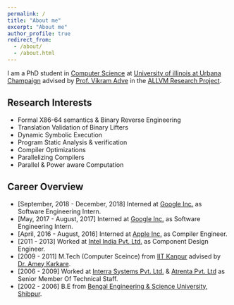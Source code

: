 ```yaml
---
permalink: /
title: "About me"
excerpt: "About me"
author_profile: true
redirect_from: 
  - /about/
  - /about.html
---
```


I am a PhD student in [Computer Science](http://cs.illinois.edu/) at [University of illinois at Urbana Champaign](http://illinois.edu/) advised by [Prof. Vikram Adve](http://vikram.cs.illinois.edu/) in the [ALLVM Research Project](https://publish.illinois.edu/allvm-project/).

Research Interests
------------------
 - Formal X86-64 semantics & Binary Reverse Engineering
 - Translation Validation of Binary Lifters
 - Dynamic Symbolic Execution
 - Program Static Analysis & verification
 - Compiler Optimizations
 - Parallelizing Compilers
 - Parallel & Power aware Computation


Career Overview
---------------
 - [September, 2018 - December, 2018] Interned at [Google Inc.](https://www.google.com/intl/en/about/) as Software Engineering Intern.
 - [May, 2017 - August, 2017] Interned at [Google Inc.](https://www.google.com/intl/en/about/) as Software Engineering Intern.
 - [April, 2016 - August, 2016] Interned at [Apple Inc.](http://www.apple.com) as Compiler Engineer.
 - [2011 - 2013] Worked at [Intel India Pvt. Ltd.](http://www.intel.com/content/www/us/en/jobs/locations/india/sites/india-development-center.html) as Component Design Engineer.
 - [2009 - 2011] M.Tech (Computer Sceince) from [IIT Kanpur](http://www.iitk.ac.in/) advised by [Dr. Amey Karkare](http://www.cse.iitk.ac.in/users/karkare).
 - [2006 - 2009] Worked at [Interra Systems Pvt. Ltd.](http://www.interrasystems.com/) & [Atrenta Pvt. Ltd](http://www.atrenta.com/) as Senior Member Of Technical Staff.
 - [2002 - 2006] B.E from [Bengal Engineering & Science University, Shibpur](http://www.becs.ac.in/).
